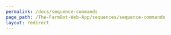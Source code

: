 ```yaml
---
permalink: /docs/sequence-commands
page_path: /The-FarmBot-Web-App/sequences/sequence-commands
layout: redirect
---
```

